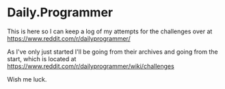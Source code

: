 # Daily.Programmer

This is here so I can keep a log of my attempts for the challenges over at https://www.reddit.com/r/dailyprogrammer/

As I've only just started I'll be going from their archives and going from the start, which is located at https://www.reddit.com/r/dailyprogrammer/wiki/challenges

Wish me luck.
